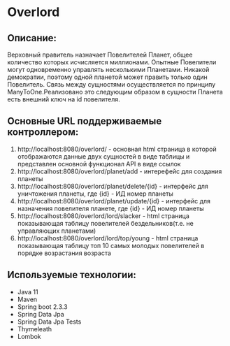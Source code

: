 # Overlord

## Описание:
Верховный правитель назначает Повелителей Планет, общее количество которых исчисляется миллионами.
Опытные Повелители могут одновременно управлять несколькими Планетами. Никакой демократии, поэтому одной планетой может править только один Повелитель. Связь между сущностями осуществляется по принципу ManyToOne.Реализовано это следующим образом в сущности Планета есть внешний ключ на id повелителя.

## Основные URL поддерживаемые контроллером:
1. http://localhost:8080/overlord/ - основная html страница в которой отображаются данные двух сущностей в виде таблицы и представлен основной функционал API в виде ссылок
2. http://localhost:8080/overlord/planet/add - интерефейс для создания планеты
3. http://localhost:8080/overlord/planet/delete/{id} - интерфейс для уничтожения планеты, где {id} - ИД номер планеты
4. http://localhost:8080/overlord/planet/update/{id} - интерфейс для назначения повелителя планете, где {id} - ИД номер планеты
5. http://localhost:8080/overlord/lord/slacker - html страница показывающая таблицу повелителей бездельников(т.е. не управляющих планетами)
6. http://localhost:8080/overlord/lord/top/young - html страница показывающая таблицу топ 10 самых молодых повелителей в порядке возрастания возраста

## Используемые технологии:
* Java 11 
* Maven
* Spring boot 2.3.3
* Spring Data Jpa
* Spring Data Jpa Tests
* Thymeleath
* Lombok
